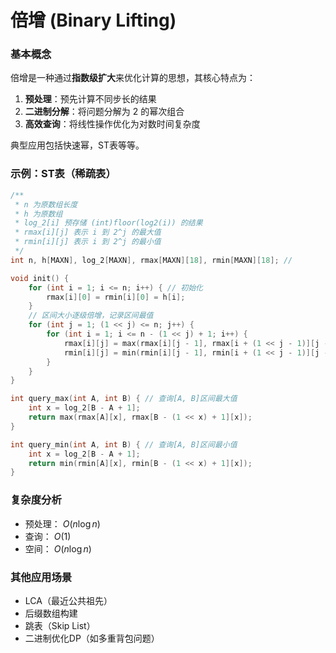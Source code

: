 # 倍增 (Binary Lifting)

### 基本概念

倍增是一种通过**指数级扩大**来优化计算的思想，其核心特点为：

1. **预处理**：预先计算不同步长的结果
2. **二进制分解**：将问题分解为 $2$ 的幂次组合
3. **高效查询**：将线性操作优化为对数时间复杂度

典型应用包括快速幂，ST表等等。

### 示例：ST表（稀疏表）

```cpp
/** 
 * n 为原数组长度
 * h 为原数组
 * log_2[i] 预存储 (int)floor(log2(i)) 的结果
 * rmax[i][j] 表示 i 到 2^j 的最大值
 * rmin[i][j] 表示 i 到 2^j 的最小值
 */
int n, h[MAXN], log_2[MAXN], rmax[MAXN][18], rmin[MAXN][18]; // 

void init() {
	for (int i = 1; i <= n; i++) { // 初始化
		rmax[i][0] = rmin[i][0] = h[i];
	}
    // 区间大小逐级倍增，记录区间最值
	for (int j = 1; (1 << j) <= n; j++) {
		for (int i = 1; i <= n - (1 << j) + 1; i++) { 
			rmax[i][j] = max(rmax[i][j - 1], rmax[i + (1 << j - 1)][j - 1]);
			rmin[i][j] = min(rmin[i][j - 1], rmin[i + (1 << j - 1)][j - 1]);
		}
	}
}

int query_max(int A, int B) { // 查询[A, B]区间最大值
	int x = log_2[B - A + 1];
	return max(rmax[A][x], rmax[B - (1 << x) + 1][x]);
}

int query_min(int A, int B) { // 查询[A, B]区间最小值
	int x = log_2[B - A + 1];
	return min(rmin[A][x], rmin[B - (1 << x) + 1][x]);
}
```

### 复杂度分析​​

- 预处理： $O(n \log n)$
- 查询： $O(1)$
- 空间： $O(n \log n)$

### 其他应用场景

- LCA（最近公共祖先）
- 后缀数组构建
- 跳表（Skip List）
- 二进制优化DP（如多重背包问题）